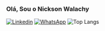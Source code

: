 ### Olá, Sou o Nickson Walachy 
[![Linkedin](https://img.shields.io/badge/LinkedIn-0077B5?style=for-the-badge&logo=linkedin&logoColor=white)](https://www.linkedin.com/in/nickson-walachy-b8636726a/)
[![WhatsApp](	https://img.shields.io/badge/WhatsApp-25D366?style=for-the-badge&logo=whatsapp&logoColor=white)]([https://www.linkedin.com/in/nickson-walachy-b8636726a/](https://wa.me/5541987625292))
![Top Langs](https://github-readme-stats.vercel.app/api/top-langs/?username=Nicksonwalachy&langs_count=8)
